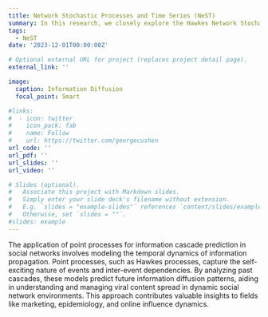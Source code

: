 ```yaml
---
title: Network Stochastic Processes and Time Series (NeST)
summary: In this research, we closely explore the Hawkes Network Stochastic Processes and Time Series (NeST), a method for understanding how events depend on each other. Over the past 50 years, we've seen different versions of this process. We aim to create a single, easy-to-use solution for 12 variations. By doing this, we hope to make it simpler for everyone to study and predict how things relate in various fields, all while building on the decades-long history of Hawkes models. We introduce a practical solution by using a general Bayesina approach.
tags:
  - NeST
date: '2023-12-01T00:00:00Z'

# Optional external URL for project (replaces project detail page).
external_link: ''

image:
  caption: Information Diffusion
  focal_point: Smart

#links:
#  - icon: twitter
#    icon_pack: fab
#    name: Follow
#    url: https://twitter.com/georgecushen
url_code: ''
url_pdf: ''
url_slides: ''
url_video: ''

# Slides (optional).
#   Associate this project with Markdown slides.
#   Simply enter your slide deck's filename without extension.
#   E.g. `slides = "example-slides"` references `content/slides/example-slides.md`.
#   Otherwise, set `slides = ""`.
#slides: example
---
```


The application of point processes for information cascade prediction in social networks involves modeling the temporal dynamics of information propagation. Point processes, such as Hawkes processes, capture the self-exciting nature of events and inter-event dependencies. By analyzing past cascades, these models predict future information diffusion patterns, aiding in understanding and managing viral content spread in dynamic social network environments. This approach contributes valuable insights to fields like marketing, epidemiology, and online influence dynamics.